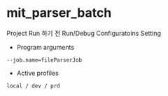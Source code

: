 # mit_parser_batch

Project Run 하기 전 Run/Debug Configuratoins Setting
- Program arguments
```
--job.name=fileParserJob
```
- Active profiles
```
local / dev / prd
```
